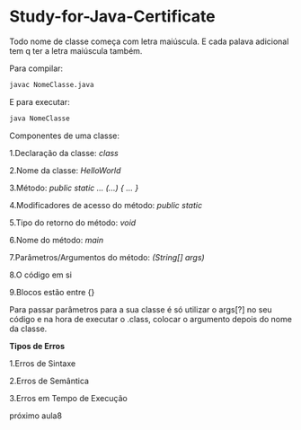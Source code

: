 Study-for-Java-Certificate
==========================

Todo nome de classe começa com letra maiúscula. E cada palava adicional tem q ter a letra maiúscula também.

Para compilar:

```bash
javac NomeClasse.java
```

E para executar:


```bash
java NomeClasse
```

Componentes de uma classe:

1.Declaração da classe: _class_

2.Nome da classe: _HelloWorld_

3.Método: _public static ... (...) { ... }_

4.Modificadores de acesso do método: _public static_

5.Tipo do retorno do método: _void_

6.Nome do método: _main_

7.Parâmetros/Argumentos do método: _(String[] args)_

8.O código em si

9.Blocos estão entre {}

Para passar parâmetros para a sua classe é só utilizar o args[?] no seu código e na hora de executar o .class, colocar o argumento depois do nome da classe.

**Tipos de Erros**

1.Erros de Sintaxe

2.Erros de Semântica

3.Erros em Tempo de Execução

próximo aula8